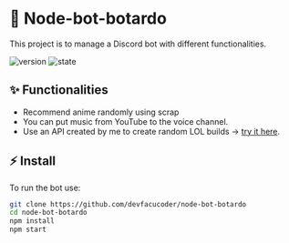 # 🤖 Node-bot-botardo

This project is to manage a Discord bot with different functionalities.

![version](https://img.shields.io/github/package-json/v/devfacucoder/node-bot-botardo?label=version)
![state](https://img.shields.io/badge/state-developing-yellow)

## ✨ Functionalities

- Recommend anime randomly using scrap
- You can put music from YouTube to the voice channel.
- Use an API created by me to create random LOL builds → [try it here](https://github.com/devfacucoder/aleatori-lol).

## ⚡ Install

To run the bot use:

```bash
git clone https://github.com/devfacucoder/node-bot-botardo
cd node-bot-botardo
npm install
npm start
```



